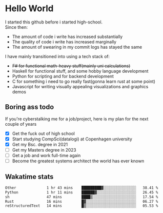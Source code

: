 # Hello World

I started this github before i started high-school.  
Since then:
- The amount of code i write has increased substantially
- The quality of code i write has increased marginally
- The amount of swearing in my commit logs has stayed the same

I have mainly transitioned into using a tech stack of:
- ~~F# for functional math-heavy stuff(mainly uni calculations)~~
- Haskell for functional stuff, and some hobby language development
- Python for scripting and for backend development
- C for something i need to go really fast(gonna learn rust at some point)
- Javascript for writing visually appealing visualizations and graphics demos

## Boring ass todo
If you're cyberstalking me for a job/project, here is my plan for the next couple of years
- [x] Get the fuck out of high school
- [x] Start studying CompSci(datalogi) at Copenhagen university
- [x] Get my Bsc. degree in 2021
- [ ] Get my Masters degree in 2023
- [ ] Get a job and work full-time again
- [ ] Become the greatest systems architect the world has ever known

## Wakatime stats
<!--START_SECTION:waka-->

```txt
Other              1 hr 43 mins    █████████▓░░░░░░░░░░░░░░░   38.41 %
Python             1 hr 11 mins    ██████▓░░░░░░░░░░░░░░░░░░   26.45 %
sh                 47 mins         ████▒░░░░░░░░░░░░░░░░░░░░   17.54 %
Rust               16 mins         █▓░░░░░░░░░░░░░░░░░░░░░░░   06.27 %
reStructuredText   14 mins         █▒░░░░░░░░░░░░░░░░░░░░░░░   05.53 %
```

<!--END_SECTION:waka-->

